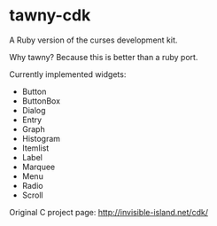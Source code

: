 tawny-cdk
========

A Ruby version of the curses development kit.

Why tawny?  Because this is better than a ruby port.

Currently implemented widgets:
 * Button
 * ButtonBox
 * Dialog
 * Entry
 * Graph
 * Histogram
 * Itemlist
 * Label
 * Marquee
 * Menu
 * Radio
 * Scroll

Original C project page: http://invisible-island.net/cdk/
